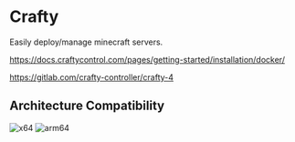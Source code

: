 # Crafty

Easily deploy/manage minecraft servers.

<https://docs.craftycontrol.com/pages/getting-started/installation/docker/>

<https://gitlab.com/crafty-controller/crafty-4>

## Architecture Compatibility

![x64](https://img.shields.io/docker/v/arcadiatechnology/crafty-4/latest?arch=amd64&label=x64) ![arm64](https://img.shields.io/docker/v/arcadiatechnology/crafty-4/latest?arch=arm64&label=arm64)

